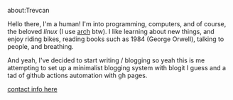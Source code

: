 about:Trevcan

Hello there, I'm a human! 
I'm into programming, computers, and of course,
the beloved *linux* (I use [arch](http://archlinux.org) btw).
I like learning about new things, and enjoy riding
bikes, reading books such as 1984 (George Orwell), talking to people,
and breathing.

And yeah, I've decided to start writing / blogging so yeah this is me
attempting to set up a minimalist blogging system with blogit I guess
and a tad of github actions automation with gh pages.

[contact info here](/contact.html)
